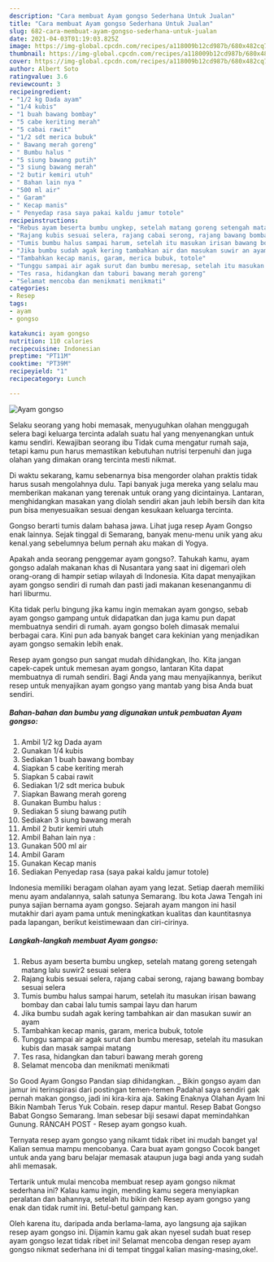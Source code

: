 ```yaml
---
description: "Cara membuat Ayam gongso Sederhana Untuk Jualan"
title: "Cara membuat Ayam gongso Sederhana Untuk Jualan"
slug: 682-cara-membuat-ayam-gongso-sederhana-untuk-jualan
date: 2021-04-03T01:19:03.825Z
image: https://img-global.cpcdn.com/recipes/a118009b12cd987b/680x482cq70/ayam-gongso-foto-resep-utama.jpg
thumbnail: https://img-global.cpcdn.com/recipes/a118009b12cd987b/680x482cq70/ayam-gongso-foto-resep-utama.jpg
cover: https://img-global.cpcdn.com/recipes/a118009b12cd987b/680x482cq70/ayam-gongso-foto-resep-utama.jpg
author: Albert Soto
ratingvalue: 3.6
reviewcount: 3
recipeingredient:
- "1/2 kg Dada ayam"
- "1/4 kubis"
- "1 buah bawang bombay"
- "5 cabe keriting merah"
- "5 cabai rawit"
- "1/2 sdt merica bubuk"
- " Bawang merah goreng"
- " Bumbu halus "
- "5 siung bawang putih"
- "3 siung bawang merah"
- "2 butir kemiri utuh"
- " Bahan lain nya "
- "500 ml air"
- " Garam"
- " Kecap manis"
- " Penyedap rasa saya pakai kaldu jamur totole"
recipeinstructions:
- "Rebus ayam beserta bumbu ungkep, setelah matang goreng setengah matang lalu suwir2 sesuai selera"
- "Rajang kubis sesuai selera, rajang cabai serong, rajang bawang bombay sesuai selera"
- "Tumis bumbu halus sampai harum, setelah itu masukan irisan bawang bombay dan cabai lalu tumis sampai layu dan harum"
- "Jika bumbu sudah agak kering tambahkan air dan masukan suwir an ayam"
- "Tambahkan kecap manis, garam, merica bubuk, totole"
- "Tunggu sampai air agak surut dan bumbu meresap, setelah itu masukan kubis dan masak sampai matang"
- "Tes rasa, hidangkan dan taburi bawang merah goreng"
- "Selamat mencoba dan menikmati menikmati"
categories:
- Resep
tags:
- ayam
- gongso

katakunci: ayam gongso 
nutrition: 110 calories
recipecuisine: Indonesian
preptime: "PT11M"
cooktime: "PT39M"
recipeyield: "1"
recipecategory: Lunch

---
```



![Ayam gongso](https://img-global.cpcdn.com/recipes/a118009b12cd987b/680x482cq70/ayam-gongso-foto-resep-utama.jpg)

Selaku seorang yang hobi memasak, menyuguhkan olahan menggugah selera bagi keluarga tercinta adalah suatu hal yang menyenangkan untuk kamu sendiri. Kewajiban seorang ibu Tidak cuma mengatur rumah saja, tetapi kamu pun harus memastikan kebutuhan nutrisi terpenuhi dan juga olahan yang dimakan orang tercinta mesti nikmat.

Di waktu  sekarang, kamu sebenarnya bisa mengorder olahan praktis tidak harus susah mengolahnya dulu. Tapi banyak juga mereka yang selalu mau memberikan makanan yang terenak untuk orang yang dicintainya. Lantaran, menghidangkan masakan yang diolah sendiri akan jauh lebih bersih dan kita pun bisa menyesuaikan sesuai dengan kesukaan keluarga tercinta. 

Gongso berarti tumis dalam bahasa jawa. Lihat juga resep Ayam Gongso enak lainnya. Sejak tinggal di Semarang, banyak menu-menu unik yang aku kenal.yang sebelumnya belum pernah aku makan di Yogya.

Apakah anda seorang penggemar ayam gongso?. Tahukah kamu, ayam gongso adalah makanan khas di Nusantara yang saat ini digemari oleh orang-orang di hampir setiap wilayah di Indonesia. Kita dapat menyajikan ayam gongso sendiri di rumah dan pasti jadi makanan kesenanganmu di hari liburmu.

Kita tidak perlu bingung jika kamu ingin memakan ayam gongso, sebab ayam gongso gampang untuk didapatkan dan juga kamu pun dapat membuatnya sendiri di rumah. ayam gongso boleh dimasak memalui berbagai cara. Kini pun ada banyak banget cara kekinian yang menjadikan ayam gongso semakin lebih enak.

Resep ayam gongso pun sangat mudah dihidangkan, lho. Kita jangan capek-capek untuk memesan ayam gongso, lantaran Kita dapat membuatnya di rumah sendiri. Bagi Anda yang mau menyajikannya, berikut resep untuk menyajikan ayam gongso yang mantab yang bisa Anda buat sendiri.

<!--inarticleads1-->

##### Bahan-bahan dan bumbu yang digunakan untuk pembuatan Ayam gongso:

1. Ambil 1/2 kg Dada ayam
1. Gunakan 1/4 kubis
1. Sediakan 1 buah bawang bombay
1. Siapkan 5 cabe keriting merah
1. Siapkan 5 cabai rawit
1. Sediakan 1/2 sdt merica bubuk
1. Siapkan  Bawang merah goreng
1. Gunakan  Bumbu halus :
1. Sediakan 5 siung bawang putih
1. Sediakan 3 siung bawang merah
1. Ambil 2 butir kemiri utuh
1. Ambil  Bahan lain nya :
1. Gunakan 500 ml air
1. Ambil  Garam
1. Gunakan  Kecap manis
1. Sediakan  Penyedap rasa (saya pakai kaldu jamur totole)


Indonesia memiliki beragam olahan ayam yang lezat. Setiap daerah memiliki menu ayam andalannya, salah satunya Semarang. Ibu kota Jawa Tengah ini punya sajian bernama ayam gongso. Sejarah ayam mangon ini hasil mutakhir dari ayam pama untuk meningkatkan kualitas dan kauntitasnya pada lapangan, berikut keistimewaan dan ciri-cirinya. 

<!--inarticleads2-->

##### Langkah-langkah membuat Ayam gongso:

1. Rebus ayam beserta bumbu ungkep, setelah matang goreng setengah matang lalu suwir2 sesuai selera
1. Rajang kubis sesuai selera, rajang cabai serong, rajang bawang bombay sesuai selera
1. Tumis bumbu halus sampai harum, setelah itu masukan irisan bawang bombay dan cabai lalu tumis sampai layu dan harum
1. Jika bumbu sudah agak kering tambahkan air dan masukan suwir an ayam
1. Tambahkan kecap manis, garam, merica bubuk, totole
1. Tunggu sampai air agak surut dan bumbu meresap, setelah itu masukan kubis dan masak sampai matang
1. Tes rasa, hidangkan dan taburi bawang merah goreng
1. Selamat mencoba dan menikmati menikmati


So Good Ayam Gongso Pandan siap dihidangkan. _ Bikin gongso ayam dan jamur ini terinspirasi dari postingan temen-temen Padahal saya sendiri gak pernah makan gongso, jadi ini kira-kira aja. Saking Enaknya Olahan Ayam Ini Bikin Nambah Terus Yuk Cobain. resep dapur mantul. Resep Babat Gongso Babat Gongso Semarang. Iman sebesar biji sesawi dapat memindahkan Gunung. RANCAH POST - Resep ayam gongso kuah. 

Ternyata resep ayam gongso yang nikamt tidak ribet ini mudah banget ya! Kalian semua mampu mencobanya. Cara buat ayam gongso Cocok banget untuk anda yang baru belajar memasak ataupun juga bagi anda yang sudah ahli memasak.

Tertarik untuk mulai mencoba membuat resep ayam gongso nikmat sederhana ini? Kalau kamu ingin, mending kamu segera menyiapkan peralatan dan bahannya, setelah itu bikin deh Resep ayam gongso yang enak dan tidak rumit ini. Betul-betul gampang kan. 

Oleh karena itu, daripada anda berlama-lama, ayo langsung aja sajikan resep ayam gongso ini. Dijamin kamu gak akan nyesel sudah buat resep ayam gongso lezat tidak ribet ini! Selamat mencoba dengan resep ayam gongso nikmat sederhana ini di tempat tinggal kalian masing-masing,oke!.

